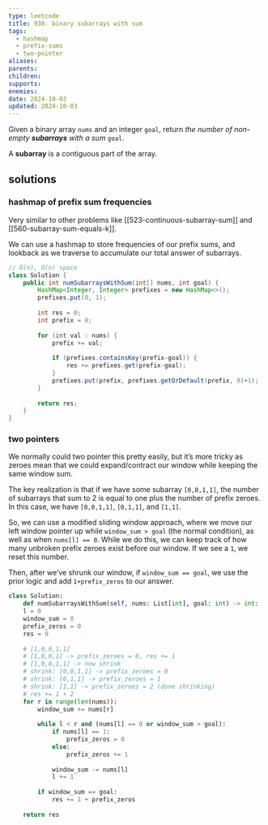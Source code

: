 ```yaml
---
type: leetcode
title: 930. binary subarrays with sum
tags:
  - hashmap
  - prefix-sums
  - two-pointer
aliases: 
parents: 
children: 
supports: 
enemies: 
date: 2024-10-03
updated: 2024-10-03
---
```


Given a binary array `nums` and an integer `goal`, return _the number of non-empty **subarrays** with a sum_ `goal`.

A **subarray** is a contiguous part of the array.

## solutions

### hashmap of prefix sum frequencies

Very similar to other problems like [[523-continuous-subarray-sum]] and [[560-subarray-sum-equals-k]].

We can use a hashmap to store frequencies of our prefix sums, and lookback as we traverse to accumulate our total answer of subarrays.

```java
// O(n), O(n) space
class Solution {  
	public int numSubarraysWithSum(int[] nums, int goal) {  
		HashMap<Integer, Integer> prefixes = new HashMap<>();  
		prefixes.put(0, 1);  
		
		int res = 0;  
		int prefix = 0;  
		
		for (int val : nums) {  
			prefix += val;  
		
			if (prefixes.containsKey(prefix-goal)) {  
				res += prefixes.get(prefix-goal);  
			}  
			prefixes.put(prefix, prefixes.getOrDefault(prefix, 0)+1);  
		}  
		
		return res;  
	}  
}
```

### two pointers

We normally could two pointer this pretty easily, but it’s more tricky as zeroes mean that we could expand/contract our window while keeping the same window sum.

The key realization is that if we have some subarray `[0,0,1,1]`, the number of subarrays that sum to 2 is equal to one plus the number of prefix zeroes. In this case, we have `[0,0,1,1]`, `[0,1,1]`, and `[1,1]`.

So, we can use a modified sliding window approach, where we move our left window pointer up while `window_sum > goal` (the normal condition), as well as when `nums[l] == 0`. While we do this, we can keep track of how many unbroken prefix zeroes exist before our window. If we see a `1`, we reset this number.

Then, after we’ve shrunk our window, if `window_sum == goal`, we use the prior logic and add `1+prefix_zeros` to our answer.

```python
class Solution:  
	def numSubarraysWithSum(self, nums: List[int], goal: int) -> int:  
	l = 0  
	window_sum = 0  
	prefix_zeros = 0  
	res = 0  
	
	# [1,0,0,1,1]  
	# [1,0,0,1] -> prefix_zeroes = 0, res += 1  
	# [1,0,0,1,1] -> now shrink  
	# shrink: [0,0,1,1] -> prefix_zeroes = 0  
	# shrink: [0,1,1] -> prefix_zeroes = 1  
	# shrink: [1,1] -> prefix_zeroes = 2 (done shrinking)  
	# res += 1 + 2  
	for r in range(len(nums)):  
		window_sum += nums[r]  
	
		while l < r and (nums[l] == 0 or window_sum > goal):  
			if nums[l] == 1:  
				prefix_zeros = 0  
			else:  
				prefix_zeros += 1  
	
			window_sum -= nums[l]  
			l += 1  
	
		if window_sum == goal:  
			res += 1 + prefix_zeros  
	
	return res
```
